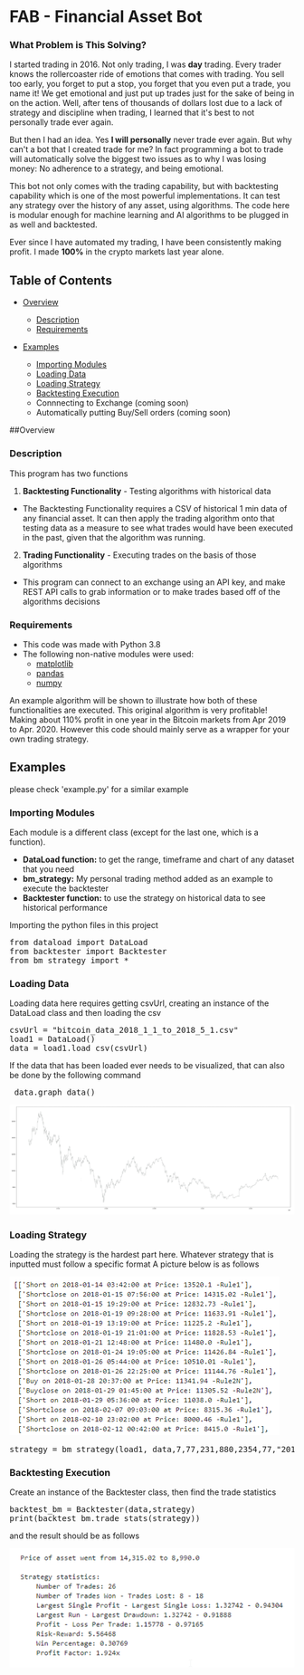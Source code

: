 # FAB - Financial Asset Bot

### What Problem is This Solving?
I started trading in 2016. Not only trading, I was **day** trading. Every trader knows the rollercoaster ride of emotions that comes with trading. You sell too early, you forget to put a stop, you forget that you even put a trade, you name it! We get emotional and just put up trades just for the sake of being in on the action. Well, after tens of thousands of dollars lost due to a lack of strategy and discipline when trading, I learned that it's best to not personally trade ever again. 

But then I had an idea. Yes **I will personally** never trade ever again. But why can't a bot that I created trade for me? In fact programming a bot to trade will automatically solve the biggest two issues as to why I was losing money: No adherence to a strategy, and being emotional.  

This bot not only comes with the trading capability, but with backtesting capability which is one of the most powerful implementations. It can test any strategy over the history of any asset, using algorithms. The code here is modular enough for machine learning and AI algorithms to be plugged in as well and backtested. 

Ever since I have automated my trading, I have been consistently making profit. I made **100%** in the crypto markets last year alone. 

## Table of Contents
- [Overview](#Overview)
  - [Description](#Description)
  - [Requirements](#Requirements)

- [Examples](#Examples)
  - [Importing Modules](#Importing-Modules)
  - [Loading Data](#Loading-Data)
  - [Loading Strategy](#Loading-Strategy)
  - [Backtesting Execution](#Backtesting-Execution)
  - Connnecting to Exchange (coming soon)
  - Automatically putting Buy/Sell orders (coming soon)

##Overview
### Description
This program has two functions

1. **Backtesting Functionality** - Testing algorithms with historical data 
  - The Backtesting Functionality requires a CSV of historical 1 min data of any financial asset. It can then apply the trading algorithm onto that testing data as a measure to see what trades would have been executed in the past, given that the algorithm was running. 
    
2. **Trading Functionality** - Executing trades on the basis of those algorithms
  - This program can connect to an exchange using an API key, and make REST API calls to grab information or to make trades based off of the algorithms decisions
 
### Requirements
- This code was made with Python 3.8
- The following non-native modules were used:
  - [matplotlib](#https://pypi.org/project/matplotlib/)
  - [pandas](#https://pypi.org/project/pandas/)
  - [numpy](#https://pypi.org/project/numpy/)

An example algorithm will be shown to illustrate how both of these functionalities are executed. This original algorithm is very profitable! Making about 110% profit in one year in the Bitcoin markets from Apr 2019 to Apr. 2020. However this code should mainly serve as a wrapper for your own trading strategy.

## Examples
please check 'example.py' for a similar example

### Importing Modules
Each module is a different class (except for the last one, which is a function). 
- **DataLoad function:** to get the range, timeframe and chart of any dataset that you need
- **bm_strategy:** My personal trading method added as an example to execute the backtester
- **Backtester function:** to use the strategy on historical data to see historical performance

Importing the python files in this project
<pre>
from dataload import DataLoad
from backtester import Backtester
from bm_strategy import *
</pre>

### Loading Data 
Loading data here requires getting csvUrl, creating an instance of the DataLoad class and then loading the csv
<pre>
csvUrl = "bitcoin_data_2018_1_1_to_2018_5_1.csv"
load1 = DataLoad()
data = load1.load_csv(csvUrl)
</pre>

If the data that has been loaded ever needs to be visualized, that can also be done by the following command

<pre> data.graph_data()</pre>

![](https://github.com/haseab/FAB/blob/master/example%20images/chart_example.png)


### Loading Strategy
Loading the strategy is the hardest part here. Whatever strategy that is inputted must follow a specific format
A picture below is as follows

![](https://github.com/haseab/FAB/blob/master/example%20images/trade_list_example.png)

<pre>
strategy = bm_strategy(load1, data,7,77,231,880,2354,77,"2018-01-01","2018-05-01")
</pre>

### Backtesting Execution
Create an instance of the Backtester class, then find the trade statistics

<pre>
backtest_bm = Backtester(data,strategy)
print(backtest_bm.trade_stats(strategy))
</pre>

and the result should be as follows

![](https://github.com/haseab/FAB/blob/master/example%20images/trade_stats_example.png)
